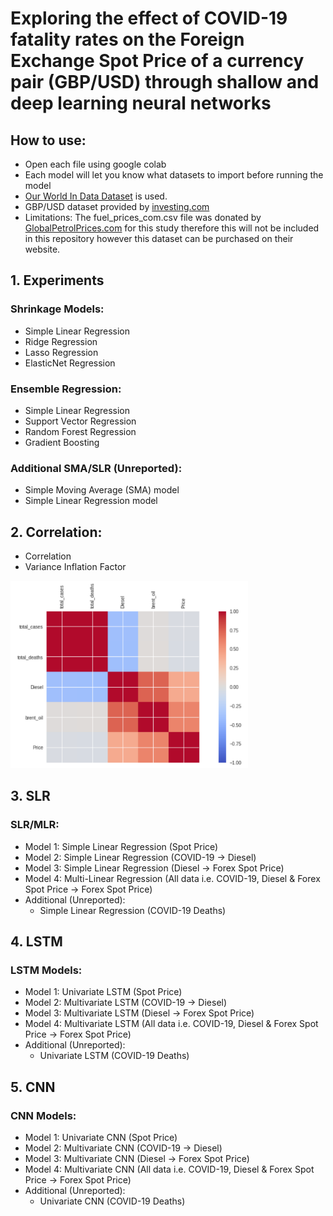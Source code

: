 # Exploring the effect of COVID-19 fatality rates on the Foreign Exchange Spot Price of a currency pair (GBP/USD) through shallow and deep learning neural networks

## How to use:
*	Open each file using google colab
*	Each model will let you know what datasets to import before running the model
*	[Our World In Data Dataset](https://github.com/owid/covid-19-data/tree/master/public/data) is used. 
*	GBP/USD dataset provided by [investing.com](https://uk.investing.com/currencies/gbp-usd)
*	Limitations: The fuel_prices_com.csv file was donated by [GlobalPetrolPrices.com](https://www.globalpetrolprices.com/) for this study therefore this will not be included in this repository however this dataset can be purchased on their website.

## 1. Experiments

### Shrinkage Models:
*	Simple Linear Regression
*	Ridge Regression
*	Lasso Regression
*	ElasticNet Regression

### Ensemble Regression:
*	Simple Linear Regression
*	Support Vector Regression
*	Random Forest Regression
*	Gradient Boosting 

### Additional SMA/SLR (Unreported):
*	Simple Moving Average (SMA) model
*	Simple Linear Regression model


## 2. Correlation:
*	Correlation
*	Variance Inflation Factor

<img src="correlation_coefficient.png" width="380" height="300">

## 3. SLR
### SLR/MLR:
*	Model 1: Simple Linear Regression (Spot Price)
*	Model 2: Simple Linear Regression (COVID-19 -> Diesel)
*	Model 3: Simple Linear Regression (Diesel -> Forex Spot Price)
*	Model 4: Multi-Linear Regression (All data i.e. COVID-19, Diesel & Forex Spot Price -> Forex Spot Price)
* 	Additional (Unreported):
 	- Simple Linear Regression (COVID-19 Deaths)

## 4. LSTM
### LSTM Models: 
*	Model 1: Univariate LSTM (Spot Price)
*	Model 2: Multivariate LSTM (COVID-19 -> Diesel)
*	Model 3: Multivariate LSTM (Diesel -> Forex Spot Price)
*	Model 4: Multivariate LSTM (All data i.e. COVID-19, Diesel & Forex Spot Price -> Forex Spot Price)
*	Additional (Unreported):
	- Univariate LSTM (COVID-19 Deaths)


## 5. CNN
### CNN Models: 
*	Model 1: Univariate CNN (Spot Price)
*	Model 2: Multivariate CNN (COVID-19 -> Diesel)
*	Model 3: Multivariate CNN (Diesel -> Forex Spot Price)
*	Model 4: Multivariate CNN (All data i.e. COVID-19, Diesel & Forex Spot Price -> Forex Spot Price)
*	Additional (Unreported):
	- Univariate CNN (COVID-19 Deaths)



